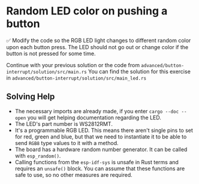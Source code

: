 # Random LED color on pushing a button

✅ Modify the code so the RGB LED light changes to different random color upon each button press. The LED should not go out or change color if the button is not pressed for some time. 

Continue with your previous solution or the code from `advanced/button-interrupt/solution/src/main.rs`
You can find the solution for this exercise in `advanced/button-interrupt/solution/src/main_led.rs`

## Solving Help

* The necessary imports are already made, if you enter `cargo --doc --open` you will get helping documentation regarding the LED.
* The LED's part number is WS2812RMT. 
* It's a programmable RGB LED. This means there aren't single pins to set for red, green and blue, but that we need to instantiate it to be able to send `RGB8` type values to it with a method.
* The board has a hardware random number generator. It can be called with `esp_random()`.
* Calling functions from the `esp-idf-sys` is unsafe in Rust terms and requires an `unsafe()` block. You can assume that these functions are safe to use, so no other measures are required. 

